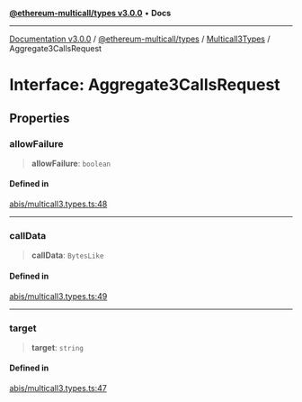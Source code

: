 [**@ethereum-multicall/types v3.0.0**](../../../README.md) • **Docs**

***

[Documentation v3.0.0](../../../../../packages.md) / [@ethereum-multicall/types](../../../README.md) / [Multicall3Types](../README.md) / Aggregate3CallsRequest

# Interface: Aggregate3CallsRequest

## Properties

### allowFailure

> **allowFailure**: `boolean`

#### Defined in

[abis/multicall3.types.ts:48](https://github.com/niZmosis/ethereum-multicall/blob/759805f36c7ddb05e5fad0eb8478dcf22871af59/packages/types/src/abis/multicall3.types.ts#L48)

***

### callData

> **callData**: `BytesLike`

#### Defined in

[abis/multicall3.types.ts:49](https://github.com/niZmosis/ethereum-multicall/blob/759805f36c7ddb05e5fad0eb8478dcf22871af59/packages/types/src/abis/multicall3.types.ts#L49)

***

### target

> **target**: `string`

#### Defined in

[abis/multicall3.types.ts:47](https://github.com/niZmosis/ethereum-multicall/blob/759805f36c7ddb05e5fad0eb8478dcf22871af59/packages/types/src/abis/multicall3.types.ts#L47)
